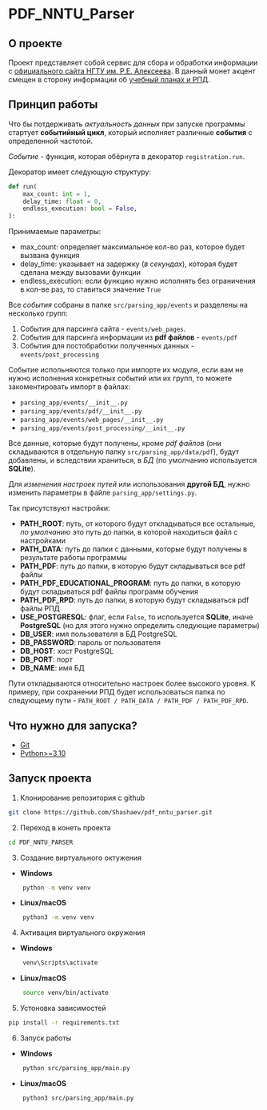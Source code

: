# PDF_NNTU_Parser

## О проекте

Проект представляет собой сервис для сбора и обработки информации с [официального сайта НГТУ им. Р.Е. Алексеева](https://www.nntu.ru). В данный монет акцент смещен в сторону информации об [учебный планах и РПД](https://www.nntu.ru/sveden/education/).

## Принцип работы

Что бы потдерживать *актуальность данных* при запуске программы стартует **событийный цикл**, который исполняет различные **события** с определенной частотой.

*Событие* - функция, которая обёрнута в декоратор `registration.run`.

Декоратор имеет следующую структуру:
```python
def run(
    max_count: int = 1,
    delay_time: float = 0,
    endless_execution: bool = False,
):
```
Принимаемые параметры:
- max_count: определяет максимальное кол-во раз, которое будет вызвана функция
- delay_time: указывает на задержку (*в секундах*), которая будет сделана между вызовами функции
- endless_execution: если функцию нужно исполнять без ограничения в кол-ве раз, то ставиться значение `True`

Все *события* собраны в папке `src/parsing_app/events` и разделены на несколько групп:
1. События для парсинга сайта - `events/web_pages`.
2. События для парсинга информации из **pdf файлов** - `events/pdf`
3. События для постобработки полученных данных - `events/post_processing`

Событие испольняются только при импорте их модуля, если вам не нужно исполнения конкретных событий или их групп, то можете закоментировать импорт в файлах:
- `parsing_app/events/__init__.py`
- `parsing_app/events/pdf/__init__.py`
- `parsing_app/events/web_pages/__init__.py`
- `parsing_app/events/post_processing/__init__.py`

Все данные, которые будут получены, кроме *pdf файлов* (они складываются в отдельную папку `src/parsing_app/data/pdf`), будут добавлены, и вследствии храниться, в *БД* (по умолчанию используется **SQLite**).

Для *изменения настроек путей* или использования **другой БД**, нужно изменить параметры в файле `parsing_app/settings.py`.

Так присутствуют настройки:
- **PATH_ROOT**: путь, от которого будут откладываться все остальные, *по умолчанию* это путь до папки, в которой находиться файл с настройками
- **PATH_DATA**: путь до папки с данными, которые будут получены в результате работы программы
- **PATH_PDF**: путь до папки, в которую будут складываться все pdf файлы
- **PATH_PDF_EDUCATIONAL_PROGRAM**: путь до папки, в которую будут складываться pdf файлы программ обучения
- **PATH_PDF_RPD**: путь до папки, в которую будут складываться pdf файлы РПД
- **USE_POSTGRESQL**: флаг, если `False`, то используется **SQLite**, иначе **PostgreSQL** (но для этого нужно определить следующие параметры)
- **DB_USER**: имя пользователя в БД PostgreSQL
- **DB_PASSWORD**: пароль от пользователя
- **DB_HOST**: хост PostgreSQL
- **DB_PORT**: порт
- **DB_NAME**: имя БД

Пути откладываются относительно настроек более высокого уровня. К примеру, при сохранении РПД будет использоваться папка по следующему пути - `PATH_ROOT / PATH_DATA / PATH_PDF / PATH_PDF_RPD`.

## Что нужно для запуска?
- [Git](https://git-scm.com/downloads)
- [Python>=3.10](https://www.python.org/downloads/)

## Запуск проекта
1. Клонирование репозитория с github
```bash
git clone https://github.com/Shashaev/pdf_nntu_parser.git
```
2. Переход в конеть проекта
```bash
cd PDF_NNTU_PARSER
```
3. Создание виртуального октужения
- **Windows**
```bash
    python -m venv venv
```
   - **Linux/macOS**
```bash
    python3 -m venv venv
```
4. Активация виртуального окружения
  - **Windows**
```bash
    venv\Scripts\activate
```
  - **Linux/macOS**
```bash
    source venv/bin/activate
```
5. Устоновка зависимостей
```bash
pip install -r requirements.txt
```
6. Запуск работы
- **Windows**
```bash
    python src/parsing_app/main.py
```
- **Linux/macOS**
```bash
    python3 src/parsing_app/main.py
```
